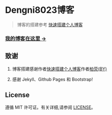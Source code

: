 # Dengni8023博客

> 博客的搭建参考 
> [快速搭建个人博客](http://qiubaiying.top/2017/02/06/快速搭建个人博客/) 
> 
### [我的博客在这里 &rarr;](https://dengni8023.github.io)

## 致谢

1. 博客搭建感谢作者[快速搭建个人博客](http://qiubaiying.top/2017/02/06/快速搭建个人博客/)作者[柏荧(BY)](https://github.com/qiubaiying)

2. 感谢 Jekyll、Github Pages 和 Bootstrap!

## License

遵循 MIT 许可证。有关详细,请参阅 [LICENSE](https://github.com/dengni8023/dengni8023.github.io/blob/master/LICENSE)。


